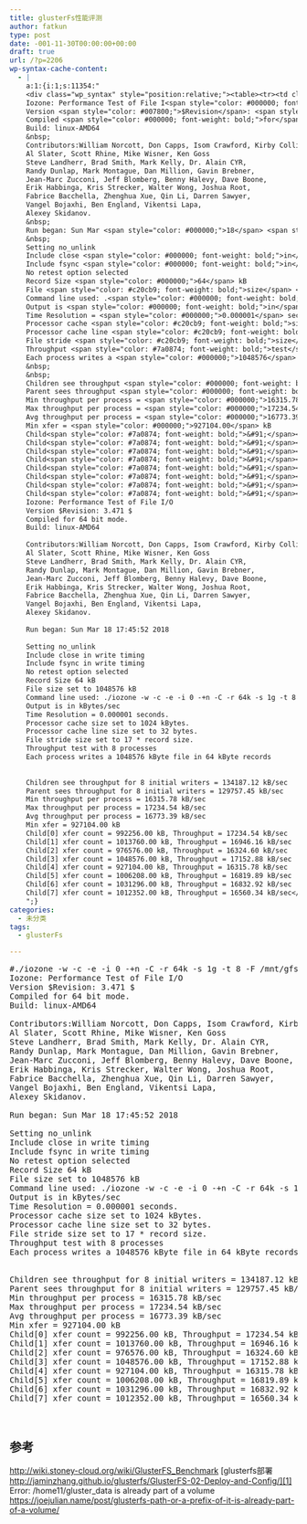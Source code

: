 ```yaml
---
title: glusterFs性能评测
author: fatkun
type: post
date: -001-11-30T00:00:00+00:00
draft: true
url: /?p=2206
wp-syntax-cache-content:
  - |
    a:1:{i:1;s:11354:"
    <div class="wp_syntax" style="position:relative;"><table><tr><td class="code"><pre class="bash" style="font-family:monospace;"><span style="color: #666666; font-style: italic;">#./iozone -w -c -e -i 0 -+n -C -r 64k -s 1g -t 8 -F /mnt/gfs/f{0,1,2,3,4,5,6,7,8}.ioz</span>
    Iozone: Performance Test of File I<span style="color: #000000; font-weight: bold;">/</span>O
    Version <span style="color: #007800;">$Revision</span>: <span style="color: #000000;">3.471</span> $
    Compiled <span style="color: #000000; font-weight: bold;">for</span> <span style="color: #000000;">64</span> bit mode.
    Build: linux-AMD64
    &nbsp;
    Contributors:William Norcott, Don Capps, Isom Crawford, Kirby Collins
    Al Slater, Scott Rhine, Mike Wisner, Ken Goss
    Steve Landherr, Brad Smith, Mark Kelly, Dr. Alain CYR,
    Randy Dunlap, Mark Montague, Dan Million, Gavin Brebner,
    Jean-Marc Zucconi, Jeff Blomberg, Benny Halevy, Dave Boone,
    Erik Habbinga, Kris Strecker, Walter Wong, Joshua Root,
    Fabrice Bacchella, Zhenghua Xue, Qin Li, Darren Sawyer,
    Vangel Bojaxhi, Ben England, Vikentsi Lapa,
    Alexey Skidanov.
    &nbsp;
    Run began: Sun Mar <span style="color: #000000;">18</span> <span style="color: #000000;">17</span>:<span style="color: #000000;">45</span>:<span style="color: #000000;">52</span> <span style="color: #000000;">2018</span>
    &nbsp;
    Setting no_unlink
    Include close <span style="color: #000000; font-weight: bold;">in</span> <span style="color: #c20cb9; font-weight: bold;">write</span> timing
    Include fsync <span style="color: #000000; font-weight: bold;">in</span> <span style="color: #c20cb9; font-weight: bold;">write</span> timing
    No retest option selected
    Record Size <span style="color: #000000;">64</span> kB
    File <span style="color: #c20cb9; font-weight: bold;">size</span> <span style="color: #000000; font-weight: bold;">set</span> to <span style="color: #000000;">1048576</span> kB
    Command line used: .<span style="color: #000000; font-weight: bold;">/</span>iozone <span style="color: #660033;">-w</span> <span style="color: #660033;">-c</span> <span style="color: #660033;">-e</span> <span style="color: #660033;">-i</span> <span style="color: #000000;">0</span> -+n <span style="color: #660033;">-C</span> <span style="color: #660033;">-r</span> 64k <span style="color: #660033;">-s</span> 1g <span style="color: #660033;">-t</span> <span style="color: #000000;">8</span> <span style="color: #660033;">-F</span> <span style="color: #000000; font-weight: bold;">/</span>mnt<span style="color: #000000; font-weight: bold;">/</span>gfs<span style="color: #000000; font-weight: bold;">/</span>f0.ioz <span style="color: #000000; font-weight: bold;">/</span>mnt<span style="color: #000000; font-weight: bold;">/</span>gfs<span style="color: #000000; font-weight: bold;">/</span>f1.ioz <span style="color: #000000; font-weight: bold;">/</span>mnt<span style="color: #000000; font-weight: bold;">/</span>gfs<span style="color: #000000; font-weight: bold;">/</span>f2.ioz <span style="color: #000000; font-weight: bold;">/</span>mnt<span style="color: #000000; font-weight: bold;">/</span>gfs<span style="color: #000000; font-weight: bold;">/</span>f3.ioz <span style="color: #000000; font-weight: bold;">/</span>mnt<span style="color: #000000; font-weight: bold;">/</span>gfs<span style="color: #000000; font-weight: bold;">/</span>f4.ioz <span style="color: #000000; font-weight: bold;">/</span>mnt<span style="color: #000000; font-weight: bold;">/</span>gfs<span style="color: #000000; font-weight: bold;">/</span>f5.ioz <span style="color: #000000; font-weight: bold;">/</span>mnt<span style="color: #000000; font-weight: bold;">/</span>gfs<span style="color: #000000; font-weight: bold;">/</span>f6.ioz <span style="color: #000000; font-weight: bold;">/</span>mnt<span style="color: #000000; font-weight: bold;">/</span>gfs<span style="color: #000000; font-weight: bold;">/</span>f7.ioz <span style="color: #000000; font-weight: bold;">/</span>mnt<span style="color: #000000; font-weight: bold;">/</span>gfs<span style="color: #000000; font-weight: bold;">/</span>f8.ioz
    Output is <span style="color: #000000; font-weight: bold;">in</span> kBytes<span style="color: #000000; font-weight: bold;">/</span>sec
    Time Resolution = <span style="color: #000000;">0.000001</span> seconds.
    Processor cache <span style="color: #c20cb9; font-weight: bold;">size</span> <span style="color: #000000; font-weight: bold;">set</span> to <span style="color: #000000;">1024</span> kBytes.
    Processor cache line <span style="color: #c20cb9; font-weight: bold;">size</span> <span style="color: #000000; font-weight: bold;">set</span> to <span style="color: #000000;">32</span> bytes.
    File stride <span style="color: #c20cb9; font-weight: bold;">size</span> <span style="color: #000000; font-weight: bold;">set</span> to <span style="color: #000000;">17</span> <span style="color: #000000; font-weight: bold;">*</span> record size.
    Throughput <span style="color: #7a0874; font-weight: bold;">test</span> with <span style="color: #000000;">8</span> processes
    Each process writes a <span style="color: #000000;">1048576</span> kByte <span style="color: #c20cb9; font-weight: bold;">file</span> <span style="color: #000000; font-weight: bold;">in</span> <span style="color: #000000;">64</span> kByte records
    &nbsp;
    &nbsp;
    Children see throughput <span style="color: #000000; font-weight: bold;">for</span> <span style="color: #000000;">8</span> initial writers = <span style="color: #000000;">134187.12</span> kB<span style="color: #000000; font-weight: bold;">/</span>sec
    Parent sees throughput <span style="color: #000000; font-weight: bold;">for</span> <span style="color: #000000;">8</span> initial writers = <span style="color: #000000;">129757.45</span> kB<span style="color: #000000; font-weight: bold;">/</span>sec
    Min throughput per process = <span style="color: #000000;">16315.78</span> kB<span style="color: #000000; font-weight: bold;">/</span>sec 
    Max throughput per process = <span style="color: #000000;">17234.54</span> kB<span style="color: #000000; font-weight: bold;">/</span>sec
    Avg throughput per process = <span style="color: #000000;">16773.39</span> kB<span style="color: #000000; font-weight: bold;">/</span>sec
    Min xfer = <span style="color: #000000;">927104.00</span> kB
    Child<span style="color: #7a0874; font-weight: bold;">&#91;</span><span style="color: #000000;">0</span><span style="color: #7a0874; font-weight: bold;">&#93;</span> xfer count = <span style="color: #000000;">992256.00</span> kB, Throughput = <span style="color: #000000;">17234.54</span> kB<span style="color: #000000; font-weight: bold;">/</span>sec
    Child<span style="color: #7a0874; font-weight: bold;">&#91;</span><span style="color: #000000;">1</span><span style="color: #7a0874; font-weight: bold;">&#93;</span> xfer count = <span style="color: #000000;">1013760.00</span> kB, Throughput = <span style="color: #000000;">16946.16</span> kB<span style="color: #000000; font-weight: bold;">/</span>sec
    Child<span style="color: #7a0874; font-weight: bold;">&#91;</span><span style="color: #000000;">2</span><span style="color: #7a0874; font-weight: bold;">&#93;</span> xfer count = <span style="color: #000000;">976576.00</span> kB, Throughput = <span style="color: #000000;">16324.60</span> kB<span style="color: #000000; font-weight: bold;">/</span>sec
    Child<span style="color: #7a0874; font-weight: bold;">&#91;</span><span style="color: #000000;">3</span><span style="color: #7a0874; font-weight: bold;">&#93;</span> xfer count = <span style="color: #000000;">1048576.00</span> kB, Throughput = <span style="color: #000000;">17152.88</span> kB<span style="color: #000000; font-weight: bold;">/</span>sec
    Child<span style="color: #7a0874; font-weight: bold;">&#91;</span><span style="color: #000000;">4</span><span style="color: #7a0874; font-weight: bold;">&#93;</span> xfer count = <span style="color: #000000;">927104.00</span> kB, Throughput = <span style="color: #000000;">16315.78</span> kB<span style="color: #000000; font-weight: bold;">/</span>sec
    Child<span style="color: #7a0874; font-weight: bold;">&#91;</span><span style="color: #000000;">5</span><span style="color: #7a0874; font-weight: bold;">&#93;</span> xfer count = <span style="color: #000000;">1006208.00</span> kB, Throughput = <span style="color: #000000;">16819.89</span> kB<span style="color: #000000; font-weight: bold;">/</span>sec
    Child<span style="color: #7a0874; font-weight: bold;">&#91;</span><span style="color: #000000;">6</span><span style="color: #7a0874; font-weight: bold;">&#93;</span> xfer count = <span style="color: #000000;">1031296.00</span> kB, Throughput = <span style="color: #000000;">16832.92</span> kB<span style="color: #000000; font-weight: bold;">/</span>sec
    Child<span style="color: #7a0874; font-weight: bold;">&#91;</span><span style="color: #000000;">7</span><span style="color: #7a0874; font-weight: bold;">&#93;</span> xfer count = <span style="color: #000000;">1012352.00</span> kB, Throughput = <span style="color: #000000;">16560.34</span> kB<span style="color: #000000; font-weight: bold;">/</span>sec</pre></td></tr></table><p class="theCode" style="display:none;">#./iozone -w -c -e -i 0 -+n -C -r 64k -s 1g -t 8 -F /mnt/gfs/f{0,1,2,3,4,5,6,7,8}.ioz
    Iozone: Performance Test of File I/O
    Version $Revision: 3.471 $
    Compiled for 64 bit mode.
    Build: linux-AMD64
    
    Contributors:William Norcott, Don Capps, Isom Crawford, Kirby Collins
    Al Slater, Scott Rhine, Mike Wisner, Ken Goss
    Steve Landherr, Brad Smith, Mark Kelly, Dr. Alain CYR,
    Randy Dunlap, Mark Montague, Dan Million, Gavin Brebner,
    Jean-Marc Zucconi, Jeff Blomberg, Benny Halevy, Dave Boone,
    Erik Habbinga, Kris Strecker, Walter Wong, Joshua Root,
    Fabrice Bacchella, Zhenghua Xue, Qin Li, Darren Sawyer,
    Vangel Bojaxhi, Ben England, Vikentsi Lapa,
    Alexey Skidanov.
    
    Run began: Sun Mar 18 17:45:52 2018
    
    Setting no_unlink
    Include close in write timing
    Include fsync in write timing
    No retest option selected
    Record Size 64 kB
    File size set to 1048576 kB
    Command line used: ./iozone -w -c -e -i 0 -+n -C -r 64k -s 1g -t 8 -F /mnt/gfs/f0.ioz /mnt/gfs/f1.ioz /mnt/gfs/f2.ioz /mnt/gfs/f3.ioz /mnt/gfs/f4.ioz /mnt/gfs/f5.ioz /mnt/gfs/f6.ioz /mnt/gfs/f7.ioz /mnt/gfs/f8.ioz
    Output is in kBytes/sec
    Time Resolution = 0.000001 seconds.
    Processor cache size set to 1024 kBytes.
    Processor cache line size set to 32 bytes.
    File stride size set to 17 * record size.
    Throughput test with 8 processes
    Each process writes a 1048576 kByte file in 64 kByte records
    
    
    Children see throughput for 8 initial writers = 134187.12 kB/sec
    Parent sees throughput for 8 initial writers = 129757.45 kB/sec
    Min throughput per process = 16315.78 kB/sec 
    Max throughput per process = 17234.54 kB/sec
    Avg throughput per process = 16773.39 kB/sec
    Min xfer = 927104.00 kB
    Child[0] xfer count = 992256.00 kB, Throughput = 17234.54 kB/sec
    Child[1] xfer count = 1013760.00 kB, Throughput = 16946.16 kB/sec
    Child[2] xfer count = 976576.00 kB, Throughput = 16324.60 kB/sec
    Child[3] xfer count = 1048576.00 kB, Throughput = 17152.88 kB/sec
    Child[4] xfer count = 927104.00 kB, Throughput = 16315.78 kB/sec
    Child[5] xfer count = 1006208.00 kB, Throughput = 16819.89 kB/sec
    Child[6] xfer count = 1031296.00 kB, Throughput = 16832.92 kB/sec
    Child[7] xfer count = 1012352.00 kB, Throughput = 16560.34 kB/sec</p></div>
    ";}
categories:
  - 未分类
tags:
  - glusterFs

---
```

<pre lang="bash" escaped="true">#./iozone -w -c -e -i 0 -+n -C -r 64k -s 1g -t 8 -F /mnt/gfs/f{0,1,2,3,4,5,6,7,8}.ioz
Iozone: Performance Test of File I/O
Version $Revision: 3.471 $
Compiled for 64 bit mode.
Build: linux-AMD64

Contributors:William Norcott, Don Capps, Isom Crawford, Kirby Collins
Al Slater, Scott Rhine, Mike Wisner, Ken Goss
Steve Landherr, Brad Smith, Mark Kelly, Dr. Alain CYR,
Randy Dunlap, Mark Montague, Dan Million, Gavin Brebner,
Jean-Marc Zucconi, Jeff Blomberg, Benny Halevy, Dave Boone,
Erik Habbinga, Kris Strecker, Walter Wong, Joshua Root,
Fabrice Bacchella, Zhenghua Xue, Qin Li, Darren Sawyer,
Vangel Bojaxhi, Ben England, Vikentsi Lapa,
Alexey Skidanov.

Run began: Sun Mar 18 17:45:52 2018

Setting no_unlink
Include close in write timing
Include fsync in write timing
No retest option selected
Record Size 64 kB
File size set to 1048576 kB
Command line used: ./iozone -w -c -e -i 0 -+n -C -r 64k -s 1g -t 8 -F /mnt/gfs/f0.ioz /mnt/gfs/f1.ioz /mnt/gfs/f2.ioz /mnt/gfs/f3.ioz /mnt/gfs/f4.ioz /mnt/gfs/f5.ioz /mnt/gfs/f6.ioz /mnt/gfs/f7.ioz /mnt/gfs/f8.ioz
Output is in kBytes/sec
Time Resolution = 0.000001 seconds.
Processor cache size set to 1024 kBytes.
Processor cache line size set to 32 bytes.
File stride size set to 17 * record size.
Throughput test with 8 processes
Each process writes a 1048576 kByte file in 64 kByte records


Children see throughput for 8 initial writers = 134187.12 kB/sec
Parent sees throughput for 8 initial writers = 129757.45 kB/sec
Min throughput per process = 16315.78 kB/sec 
Max throughput per process = 17234.54 kB/sec
Avg throughput per process = 16773.39 kB/sec
Min xfer = 927104.00 kB
Child[0] xfer count = 992256.00 kB, Throughput = 17234.54 kB/sec
Child[1] xfer count = 1013760.00 kB, Throughput = 16946.16 kB/sec
Child[2] xfer count = 976576.00 kB, Throughput = 16324.60 kB/sec
Child[3] xfer count = 1048576.00 kB, Throughput = 17152.88 kB/sec
Child[4] xfer count = 927104.00 kB, Throughput = 16315.78 kB/sec
Child[5] xfer count = 1006208.00 kB, Throughput = 16819.89 kB/sec
Child[6] xfer count = 1031296.00 kB, Throughput = 16832.92 kB/sec
Child[7] xfer count = 1012352.00 kB, Throughput = 16560.34 kB/sec</pre>
&nbsp;
&nbsp;
## 参考

http://wiki.stoney-cloud.org/wiki/GlusterFS_Benchmark
[glusterfs部署 http://jaminzhang.github.io/glusterfs/GlusterFS-02-Deploy-and-Config/][1]
Error: /home11/gluster_data is already part of a volume
https://joejulian.name/post/glusterfs-path-or-a-prefix-of-it-is-already-part-of-a-volume/
&nbsp;

 [1]: http://jaminzhang.github.io/glusterfs/GlusterFS-02-Deploy-and-Config/